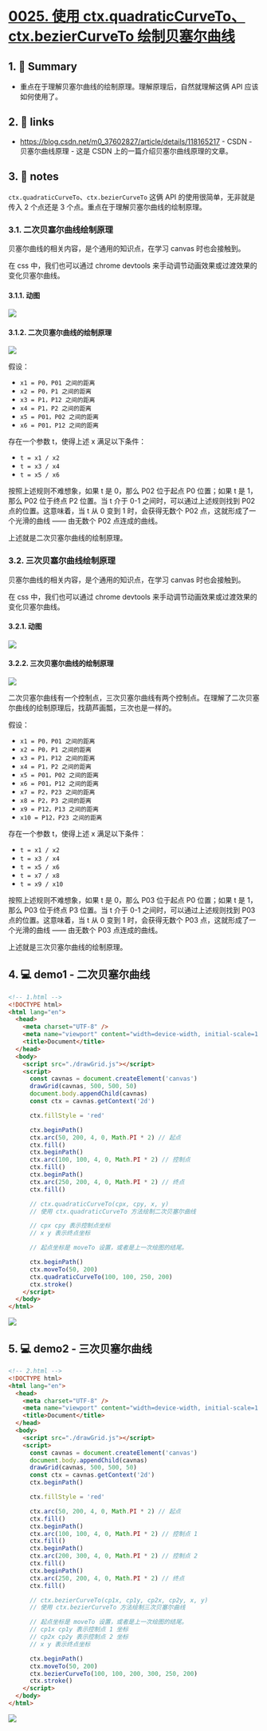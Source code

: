 # [0025. 使用 ctx.quadraticCurveTo、ctx.bezierCurveTo 绘制贝塞尔曲线](https://github.com/Tdahuyou/canvas/tree/main/0025.%20%E4%BD%BF%E7%94%A8%20ctx.quadraticCurveTo%E3%80%81ctx.bezierCurveTo%20%E7%BB%98%E5%88%B6%E8%B4%9D%E5%A1%9E%E5%B0%94%E6%9B%B2%E7%BA%BF)


<!-- region:toc -->

<!-- endregion:toc -->

## 1. 📝 Summary


- 重点在于理解贝塞尔曲线的绘制原理。理解原理后，自然就理解这俩 API 应该如何使用了。

## 2. 🔗 links

- https://blog.csdn.net/m0_37602827/article/details/118165217 - CSDN - 贝塞尔曲线原理 - 这是 CSDN 上的一篇介绍贝塞尔曲线原理的文章。

## 3. 📒 notes

`ctx.quadraticCurveTo`、`ctx.bezierCurveTo` 这俩 API 的使用很简单，无非就是传入 2 个点还是 3 个点。重点在于理解贝塞尔曲线的绘制原理。

### 3.1. 二次贝塞尔曲线绘制原理

贝塞尔曲线的相关内容，是个通用的知识点，在学习 canvas 时也会接触到。

在 css 中，我们也可以通过 chrome devtools 来手动调节动画效果或过渡效果的变化贝塞尔曲线。

#### 3.1.1. 动图

![](md-imgs/二阶贝塞尔曲线.gif)

#### 3.1.2. 二次贝塞尔曲线的绘制原理

![](md-imgs/2024-10-04-10-50-27.png)

假设：
- `x1 = P0，P01 之间的距离`
- `x2 = P0，P1 之间的距离`
- `x3 = P1，P12 之间的距离`
- `x4 = P1，P2 之间的距离`
- `x5 = P01，P02 之间的距离`
- `x6 = P01，P12 之间的距离`

存在一个参数 t，使得上述 x 满足以下条件：
- `t = x1 / x2`
- `t = x3 / x4`
- `t = x5 / x6`

按照上述规则不难想象，如果 t 是 0，那么 P02 位于起点 P0 位置；如果 t 是 1，那么 P02 位于终点 P2 位置。当 t 介于 0-1 之间时，可以通过上述规则找到 P02 点的位置。这意味着，当 t 从 0 变到 1 时，会获得无数个 P02 点，这就形成了一个光滑的曲线 —— 由无数个 P02 点连成的曲线。

上述就是二次贝塞尔曲线的绘制原理。

### 3.2. 三次贝塞尔曲线绘制原理

贝塞尔曲线的相关内容，是个通用的知识点，在学习 canvas 时也会接触到。

在 css 中，我们也可以通过 chrome devtools 来手动调节动画效果或过渡效果的变化贝塞尔曲线。

#### 3.2.1. 动图

![](md-imgs/三阶贝塞尔曲线.gif)

#### 3.2.2. 三次贝塞尔曲线的绘制原理

![](md-imgs/2024-10-04-10-52-06.png)

二次贝塞尔曲线有一个控制点，三次贝塞尔曲线有两个控制点。在理解了二次贝塞尔曲线的绘制原理后，找葫芦画瓢，三次也是一样的。

假设：
- `x1 = P0，P01 之间的距离`
- `x2 = P0，P1 之间的距离`
- `x3 = P1，P12 之间的距离`
- `x4 = P1，P2 之间的距离`
- `x5 = P01，P02 之间的距离`
- `x6 = P01，P12 之间的距离`
- `x7 = P2，P23 之间的距离`
- `x8 = P2，P3 之间的距离`
- `x9 = P12，P13 之间的距离`
- `x10 = P12，P23 之间的距离`

存在一个参数 t，使得上述 x 满足以下条件：
- `t = x1 / x2`
- `t = x3 / x4`
- `t = x5 / x6`
- `t = x7 / x8`
- `t = x9 / x10`

按照上述规则不难想象，如果 t 是 0，那么 P03 位于起点 P0 位置；如果 t 是 1，那么 P03 位于终点 P3 位置。当 t 介于 0-1 之间时，可以通过上述规则找到 P03 点的位置。这意味着，当 t 从 0 变到 1 时，会获得无数个 P03 点，这就形成了一个光滑的曲线 —— 由无数个 P03 点连成的曲线。

上述就是三次贝塞尔曲线的绘制原理。

## 4. 💻 demo1 - 二次贝塞尔曲线

```html
<!-- 1.html -->
<!DOCTYPE html>
<html lang="en">
  <head>
    <meta charset="UTF-8" />
    <meta name="viewport" content="width=device-width, initial-scale=1.0" />
    <title>Document</title>
  </head>
  <body>
    <script src="./drawGrid.js"></script>
    <script>
      const cavnas = document.createElement('canvas')
      drawGrid(cavnas, 500, 500, 50)
      document.body.appendChild(cavnas)
      const ctx = cavnas.getContext('2d')

      ctx.fillStyle = 'red'

      ctx.beginPath()
      ctx.arc(50, 200, 4, 0, Math.PI * 2) // 起点
      ctx.fill()
      ctx.beginPath()
      ctx.arc(100, 100, 4, 0, Math.PI * 2) // 控制点
      ctx.fill()
      ctx.beginPath()
      ctx.arc(250, 200, 4, 0, Math.PI * 2) // 终点
      ctx.fill()

      // ctx.quadraticCurveTo(cpx, cpy, x, y)
      // 使用 ctx.quadraticCurveTo 方法绘制二次贝塞尔曲线

      // cpx cpy 表示控制点坐标
      // x y 表示终点坐标

      // 起点坐标是 moveTo 设置，或者是上一次绘图的结尾。

      ctx.beginPath()
      ctx.moveTo(50, 200)
      ctx.quadraticCurveTo(100, 100, 250, 200)
      ctx.stroke()
    </script>
  </body>
</html>
```

![](md-imgs/2024-10-04-10-53-14.png)

## 5. 💻 demo2 - 三次贝塞尔曲线

```html
<!-- 2.html -->
<!DOCTYPE html>
<html lang="en">
  <head>
    <meta charset="UTF-8" />
    <meta name="viewport" content="width=device-width, initial-scale=1.0" />
    <title>Document</title>
  </head>
  <body>
    <script src="./drawGrid.js"></script>
    <script>
      const cavnas = document.createElement('canvas')
      document.body.appendChild(cavnas)
      drawGrid(cavnas, 500, 500, 50)
      const ctx = cavnas.getContext('2d')
      ctx.beginPath()

      ctx.fillStyle = 'red'

      ctx.arc(50, 200, 4, 0, Math.PI * 2) // 起点
      ctx.fill()
      ctx.beginPath()
      ctx.arc(100, 100, 4, 0, Math.PI * 2) // 控制点 1
      ctx.fill()
      ctx.beginPath()
      ctx.arc(200, 300, 4, 0, Math.PI * 2) // 控制点 2
      ctx.fill()
      ctx.beginPath()
      ctx.arc(250, 200, 4, 0, Math.PI * 2) // 终点
      ctx.fill()

      // ctx.bezierCurveTo(cp1x, cp1y, cp2x, cp2y, x, y)
      // 使用 ctx.bezierCurveTo 方法绘制三次贝塞尔曲线

      // 起点坐标是 moveTo 设置，或者是上一次绘图的结尾。
      // cp1x cp1y 表示控制点 1 坐标
      // cp2x cp2y 表示控制点 2 坐标
      // x y 表示终点坐标

      ctx.beginPath()
      ctx.moveTo(50, 200)
      ctx.bezierCurveTo(100, 100, 200, 300, 250, 200)
      ctx.stroke()
    </script>
  </body>
</html>
```

![](md-imgs/2024-10-04-10-53-26.png)
